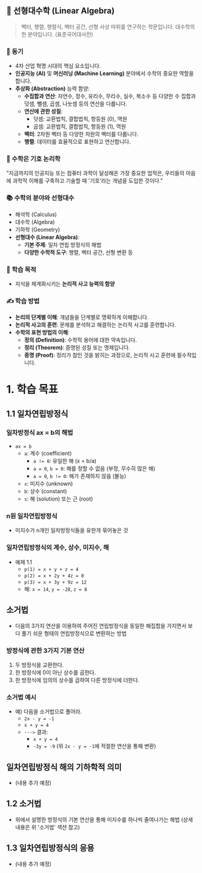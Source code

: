 ## 📐 선형대수학 (Linear Algebra)

> 벡터, 행렬, 행렬식, 벡터 공간, 선형 사상 따위를 연구하는 학문입니다. 대수학의 한 분야입니다. (표준국어대사전)

### 🚀 동기
*   4차 산업 혁명 시대의 핵심 요소입니다.
*   **인공지능 (AI)** 및 **머신러닝 (Machine Learning)** 분야에서 수학의 중요한 역할을 합니다.
*   **추상화 (Abstraction)** 능력 함양:
    *   **수집합과 연산**: 자연수, 정수, 유리수, 무리수, 실수, 복소수 등 다양한 수 집합과 덧셈, 뺄셈, 곱셈, 나눗셈 등의 연산을 다룹니다.
    *   **연산에 관한 성질**:
        *   덧셈: 교환법칙, 결합법칙, 항등원 (0), 역원
        *   곱셈: 교환법칙, 결합법칙, 항등원 (1), 역원
    *   **벡터**: 2차원 벡터 등 다양한 차원의 벡터를 다룹니다.
    *   **행렬**: 데이터를 효율적으로 표현하고 연산합니다.

### 🧠 수학은 기호 논리학
"지금까지의 인공지능 또는 컴퓨터 과학이 달성해온 가장 중요한 업적은, 우리들의 마음에 과학적 이해를 구축하고 기술할 때 '기호'라는 개념을 도입한 것이다."

### 📚 수학의 분야와 선형대수
*   해석학 (Calculus)
*   대수학 (Algebra)
*   기하학 (Geometry)
*   **선형대수 (Linear Algebra)**:
    *   **기본 주제**: 일차 연립 방정식의 해법
    *   **다양한 수학적 도구**: 행렬, 벡터 공간, 선형 변환 등

### 🎯 학습 목적
*   지식을 체계화시키는 **논리적 사고 능력의 함양**

### ✍️ 학습 방법
*   **논리의 단계별 이해**: 개념들을 단계별로 명확하게 이해합니다.
*   **논리적 사고의 훈련**: 문제를 분석하고 해결하는 논리적 사고를 훈련합니다.
*   **수학의 표현 방법의 이해**:
    *   **정의 (Definition)**: 수학적 용어에 대한 약속입니다.
    *   **정리 (Theorem)**: 증명된 성질 또는 명제입니다.
    *   **증명 (Proof)**: 정리가 참인 것을 밝히는 과정으로, 논리적 사고 훈련에 필수적입니다.


# 1. 학습 목표

## 1.1 일차연립방정식

### 일차방정식 ax = b의 해법
*   `ax = b`
    *   `a`: 계수 (coefficient)
        *   `a != 0`: 유일한 해 (x = b/a)
        *   `a = 0`, `b = 0`: 해를 정할 수 없음 (부정, 무수히 많은 해)
        *   `a = 0`, `b != 0`: 해가 존재하지 않음 (불능)
    *   `x`: 미지수 (unknown)
    *   `b`: 상수 (constant)
    *   `s`: 해 (solution) 또는 근 (root)

### n원 일차연립방정식
*   미지수가 n개인 일차방정식들을 유한개 묶어놓은 것

### 일차연립방정식의 계수, 상수, 미지수, 해
*   예제 1.1
    *   `p(1) = x + y + z = 4`
    *   `p(2) = x + 2y + 4z = 0`
    *   `p(3) = x + 3y + 9z = 12`
    *   해: `x = 14`, `y = -28`, `z = 8`

## 소거법
*   다음의 3가지 연산을 이용하여 주어진 연립방정식을 동일한 해집합을 가지면서 보다 풀기 쉬운 형태의 연립방정식으로 변환하는 방법

### 방정식에 관한 3가지 기본 연산
1.  두 방정식을 교환한다.
2.  한 방정식에 0이 아닌 상수를 곱한다.
3.  한 방정식에 임의의 상수를 곱하여 다른 방정식에 더한다.

### 소거법 예시
*   예) 다음을 소거법으로 풀어라.
    *   `2x - y = -1`
    *   `x + y = 4`
    *   `--->` 결과:
        *   `x + y = 4`
        *   `-3y = -9` (위 `2x - y = -1`에 적절한 연산을 통해 변환)

## 일차연립방정식 해의 기하학적 의미
*   (내용 추가 예정)

## 1.2 소거법
*   위에서 설명한 방정식의 기본 연산을 통해 미지수를 하나씩 줄여나가는 해법 (상세 내용은 위 '소거법' 섹션 참고)

## 1.3 일차연립방정식의 응용
*   (내용 추가 예정)